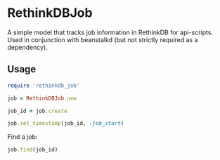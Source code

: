 # RethinkDBJob

A simple model that tracks job information in RethinkDB for api-scripts. Used in conjunction with beanstalkd (but not strictly required as a dependency).

## Usage

```ruby
require 'rethinkdb_job'

job = RethinkDBJob.new

job_id = job.create

job.set_timestamp(job_id, :job_start)
```

Find a job:

```ruby
job.find(job_id)
```
